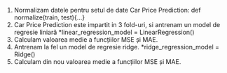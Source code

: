 1.  Normalizam datele pentru setul de date Car Price Prediction: def normalize(train, test){...}
2.  Car Price Prediction este impartit in 3 fold-uri, si antrenam un model de regresie liniară 
      *linear_regression_model = LinearRegression()
3.  Calculam valoarea medie a funcțiilor MSE și MAE. 
4.  Antrenam la fel un model de regresie ridge.
      *ridge_regression_model = Ridge()
5. Calculam din nou valoarea medie a funcțiilor MSE și MAE.

